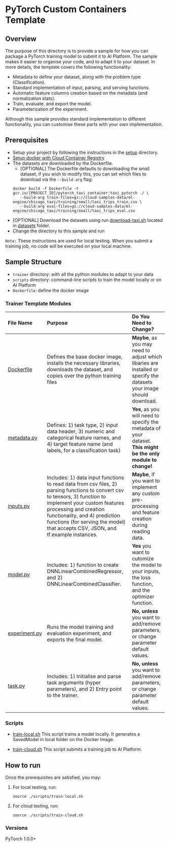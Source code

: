 # PyTorch Custom Containers Template

## Overview

The purpose of this directory is to provide a sample for how you can package a
PyTorch training model to submit it to AI Platform. The sample makes it
easier to organise your code, and to adapt it to your dataset. In more details,
the template covers the following functionality:

*   Metadata to define your dataset, along with the problem type (Classification).
*   Standard implementation of input, parsing, and serving functions.
*   Automatic feature columns creation based on the metadata (and normalization stats).
*   Train, evaluate, and export the model.
*   Parameterization of the experiment.

Although this sample provides standard implementation to different
functionality, you can customise these parts with your own implementation.

## Prerequisites

* Setup your project by following the instructions in the [setup](../../../../setup/) directory.
* [Setup docker with Cloud Container Registry](https://cloud.google.com/container-registry/docs/pushing-and-pulling)
* The datasets are downloaded by the Dockerfile.
    * [OPTIONAL] The Dockerfile defaults to downloading the small dataset, if you wish to modify this, you can set which files to download via the `--build-arg` flag:
    ```
    docker build -f Dockerfile -t gcr.io/[PROJECT_ID]/pytorch_taxi_container:taxi_pytorch ./ \
       --build-arg train-files=gs://cloud-samples-data/ml-engine/chicago_taxi/training/small/taxi_trips_train.csv \
       --build-arg eval-files=gs://cloud-samples-data/ml-engine/chicago_taxi/training/small/taxi_trips_eval.csv
    ```
 * [OPTIONAL] Download the datasets using run [download-taxi.sh](../../../../datasets/download-taxi.sh) located in [datasets](../../../../datasets) folder.
* Change the directory to this sample and run


`Note:` These instructions are used for local testing. When you submit a training job, no code will be executed on your local machine.
  

## Sample Structure

* `trainer` directory: with all the python modules to adapt to your data
* `scripts` directory: command-line scripts to train the model locally or on AI Platform
* `Dockerfile`: define the docker image

### Trainer Template Modules

File Name                                         | Purpose                                                                                                                                                                                                                                                                                                                                | Do You Need to Change?
:------------------------------------------------ | :------------------------------------------------------------------------------------------------------------------------------------------------------------------------------------------------------------------------------------------------------------------------------------------------------------------------------------- | :---------------------
[Dockerfile](Dockerfile)       | Defines the base docker image, installs the necessary libraries, downloads the dataset, and copies over the python training files | **Maybe**, as you may need to adjust which libaries are installed or specify the datasets your image should download.
[metadata.py](trainer/metadata.py)     | Defines: 1) task type, 2) input data header, 3) numeric and categorical feature names, and 4) target feature name (and labels, for a classification task)                                                                                                                                                                              | **Yes**, as you will need to specify the metadata of your dataset. **This might be the only module to change!**
[inputs.py](trainer/inputs.py)         | Includes: 1) data input functions to read data from csv files, 2) parsing functions to convert csv to tensors, 3) function to implement your custom features processing and creation functionality, and 4) prediction functions (for serving the model) that accepts CSV, JSON, and tf.example instances. | **Maybe**, if you want to implement any custom pre-processing and feature creation during reading data.
[model.py](trainer/model.py)           | Includes: 1) function to create DNNLinearCombinedRegressor, and 2) DNNLinearCombinedClassifier.                                                                                                                                                                                                                                        | **Yes** you want to cutomize the model to your inputs, the loss function, and the optimizer function.
[experiment.py](trainer/experiment.py)       | Runs the model training and evaluation experiment, and exports the final model.                                                                                                                                                                                                                                                        | **No, unless** you want to add/remove parameters, or change parameter default values.
[task.py](trainer/task.py)             | Includes: 1) Initialise and parse task arguments (hyper parameters), and 2) Entry point to the trainer.                                                                                                                                                                                                                                | **No, unless** you want to add/remove parameters, or change parameter default values.

### Scripts

* [train-local.sh](scripts/train-local) This script trains a model locally. 
  It generates a SavedModel in local folder on the Docker Image.

* [train-cloud.sh](scripts/train-cloud.sh) This script submits a training job to AI Platform.

## How to run

Once the prerequisites are satisfied, you may:

1. For local testing, run: 
    ```
    source ./scripts/train-local.sh
    ```
2. For cloud testing, run:
    ```
    source ./scripts/train-cloud.sh
    ```

### Versions
PyTorch 1.0.0+
